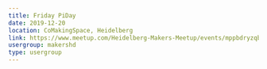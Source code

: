```yaml
---
title: Friday PiDay
date: 2019-12-20
location: CoMakingSpace, Heidelberg
link: https://www.meetup.com/Heidelberg-Makers-Meetup/events/mppbdryzqbbc/
usergroup: makershd
type: usergroup
---
```

